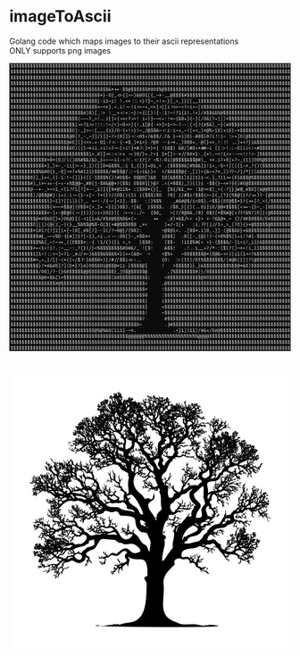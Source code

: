 # imageToAscii
Golang code which maps images to their ascii representations
<br />
ONLY supports png images

![screenshot](./output.png)
<br />
<br />
<p align="center">
  <img src="./image.png">
</p>


